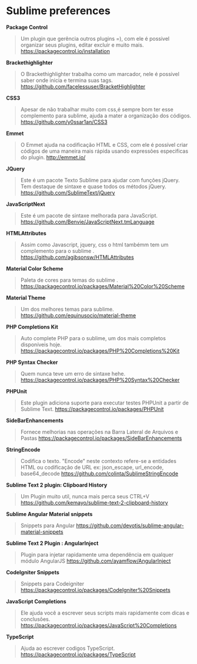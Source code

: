 # Sublime preferences




**Package Control** 

> Um plugin que gerência outros plugins =), com ele é possivel organizar seus plugins, editar excluir e muito mais.
> https://packagecontrol.io/installation


**Brackethighlighter** 

> O Brackethighlighter trabalha como um marcador, nele é possivel saber onde inicia e termina suas tags.
> https://github.com/facelessuser/BracketHighlighter


**CSS3** 

> Apesar de não trabalhar muito com css,é sempre bom ter esse complemento para sublime, ajuda a mater a organização dos códigos.
> https://github.com/y0ssar1an/CSS3


**Emmet** 

> O Emmet ajuda na codificação HTML e CSS, com ele é possível criar códigos de uma maneira mais rápida usando expressões especificas do plugin. 
> http://emmet.io/


**JQuery** 

> Este é um pacote Texto Sublime para ajudar com funções jQuery. Tem destaque de sintaxe e quase todos os métodos jQuery. 
> https://github.com/SublimeText/jQuery


**JavaScriptNext** 

> Este é um pacote de sintaxe melhorada para JavaScript.
> https://github.com/Benvie/JavaScriptNext.tmLanguage


**HTMLAttributes** 

> Assim como Javascript, jquery, css o html tambémm tem um complemento para o sublime .
> https://github.com/agibsonsw/HTMLAttributes


**Material Color Scheme** 

> Paleta de cores para temas do sublime .
> https://packagecontrol.io/packages/Material%20Color%20Scheme


**Material Theme** 

> Um dos melhores temas para sublime.
> https://github.com/equinusocio/material-theme


**PHP Completions Kit** 

> Auto complete PHP para o sublime, um dos mais completos disponíveis hoje.
> https://packagecontrol.io/packages/PHP%20Completions%20Kit


**PHP Syntax Checker** 

> Quem nunca teve um erro de sintaxe hehe.
> https://packagecontrol.io/packages/PHP%20Syntax%20Checker


**PHPUnit** 

> Este plugin adiciona suporte para executar testes PHPUnit a partir de Sublime Text.
> https://packagecontrol.io/packages/PHPUnit


**Side​Bar​Enhancements** 

> Fornece melhorias nas operações na Barra Lateral de Arquivos e Pastas
> https://packagecontrol.io/packages/SideBarEnhancements


**StringEncode** 

> Codifica o texto. "Encode" neste contexto refere-se a entidades HTML ou codificação de URL ex: json_escape, url_encode, base64_decode 
> https://github.com/colinta/SublimeStringEncode


**Sublime Text 2 plugin: Clipboard History** 

> Um Plugin muito util, nunca mais perca seus CTRL+V
> https://github.com/kemayo/sublime-text-2-clipboard-history


**Sublime Angular Material snippets** 

> Snippets para Angular
> https://github.com/devotis/sublime-angular-material-snippets


**Sublime Text 2 Plugin : AngularInject** 

> Plugin para injetar rapidamente uma dependência em qualquer módulo AngularJS
> https://github.com/ayamflow/AngularInject


**Code​Igniter Snippets** 

> Snippets para Codeigniter
> https://packagecontrol.io/packages/CodeIgniter%20Snippets


**Java​Script Completions** 

> Ele ajuda você a escrever seus scripts mais rapidamente com dicas e conclusões.
> https://packagecontrol.io/packages/JavaScript%20Completions


**Type​Script** 
> Ajuda ao escrever codigos TypeScript.
> https://packagecontrol.io/packages/TypeScript